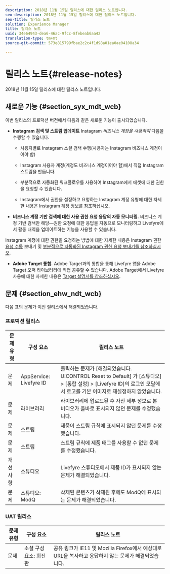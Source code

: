 ```yaml
---
description: 2018년 11월 15일 릴리스에 대한 릴리스 노트입니다.
seo-description: 2018년 11월 15일 릴리스에 대한 릴리스 노트입니다.
seo-title: 릴리스 노트
solution: Experience Manager
title: 릴리스 노트
uuid: 34e64943-dea6-46ac-9fcc-8febeab6aa42
translation-type: tm+mt
source-git-commit: 573e815799fbae2c2c4f1d98a01ea0ae04108a34

---
```



# 릴리스 노트{#release-notes}

2018년 11월 15일 릴리스에 대한 릴리스 노트입니다.

## 새로운 기능 {#section_syx_mdt_wcb}

이번 릴리스의 프로덕션 버전에서 다음과 같은 새로운 기능이 출시되었습니다.

* **Instagram 검색 및 스트림 업데이트** Instagram *비즈니스 계정을 사용하여* 다음을 수행할 수 있습니다.

   * 사용자별로 Instagram 소셜 검색 수행(사용자는 Instagram 비즈니스 계정이어야 함)

   * Instagram 사용자 계정(계정도 비즈니스 계정이어야 함)에서 직접 Instagram 스트림을 만듭니다.

   * 부분적으로 자동화된 워크플로우를 사용하여 Instagram에서 에셋에 대한 권한을 요청할 수 있습니다.

   * Instagram에서 권한을 설정하고 요청하는 Instagram 계정 유형에 대한 자세한 내용은 Instagram 계정 [정보를 참조하십시오](/help/using/c-users-creating-accounts-with-studio-access/t-configure-social-accout-instagram/c-about-instagram-accounts.md).

* **비즈니스 계정 기반 검색에 대한 사용 권한 요청 응답의 자동 모니터링.** 비즈니스 계정 기반 검색만 해당—권한 요청에 대한 응답을 자동으로 모니터링하고 Livefyre에서 활동 내역을 업데이트하는 기능을 사용할 수 있습니다.

Instagram 계정에 대한 권한을 요청하는 방법에 대한 자세한 내용은 Instagram 권한 [요청 수동](/help/using/c-how-requesting-rights-works/c-send-instagram-manual-rights-request.md) 보내기 및 [부분적으로 자동화된 Instagram 권한 요청 보내기를 참조하십시오](/help/using/c-how-requesting-rights-works/c-send-an-instagram-rights-request-from-the-library.md).

* **Adobe Target 통합.** Adobe Target과의 통합을 통해 Livefyre 앱을 Adobe Target 오퍼 라이브러리에 직접 공유할 수 있습니다. Adobe Target에서 Livefyre 사용에 대한 자세한 내용은 [Target 설명서를 참조하십시오](hhttps://docs.adobe.com/content/help/en/livefyre/using/library/livefyre-target.html).

## 문제 {#section_ehw_ndt_wcb}

다음 표의 문제가 이번 릴리스에서 해결되었습니다.

### 프로덕션 릴리스

| 문제 유형 | 구성 요소 | 릴리스 노트 |
|--- |--- |--- |
| 문제 | AppService: Livefyre ID | 클릭하는 문제가 [해결되었습니다. UICONTROL Reset to Default] 가 [스튜디오] > [통합 설정] > [Livefyre ID]의 로그인 모달에서 로고를 기본 이미지로 재설정하지 않았습니다. |
| 문제 | 라이브러리 | 라이브러리에 업로드된 후 자산 세부 정보로 본 비디오가 올바로 표시되지 않던 문제를 수정했습니다. |
| 문제 | 스트림 | 제품이 스트림 규칙에 표시되지 않던 문제를 수정했습니다. |
| 문제 | 스트림 | 스트림 규칙에 제품 태그를 사용할 수 없던 문제를 수정했습니다. |
| 개선 사항 | 스튜디오 | Livefyre 스튜디오에서 제품 ID가 표시되지 않는 문제가 해결되었습니다. |
| 문제 | 스튜디오: ModQ | 삭제된 콘텐츠가 삭제된 후에도 ModQ에 표시되는 문제가 해결되었습니다. |

### UAT 릴리스

| **문제 유형** | **구성 요소** | **릴리스 노트** |
|---|---|---|
| 문제 | 소셜 구성 요소: 회전판 | 공유 링크가 IE11 및 Mozilla Firefox에서 예상대로 URL을 복사하고 응답하지 않는 문제가 해결되었습니다. |